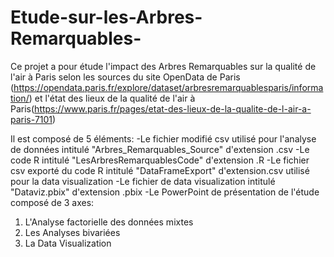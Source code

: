 # Etude-sur-les-Arbres-Remarquables-
Ce projet a pour étude l'impact des Arbres Remarquables sur la qualité de l'air à Paris selon les sources du site OpenData de Paris (https://opendata.paris.fr/explore/dataset/arbresremarquablesparis/information/) et l'état des lieux de la qualité de l'air à Paris(https://www.paris.fr/pages/etat-des-lieux-de-la-qualite-de-l-air-a-paris-7101)  

Il est composé de 5 éléments:
-Le fichier modifié csv utilisé pour l'analyse de données intitulé "Arbres_Remarquables_Source" d'extension .csv 
-Le code R intitulé "LesArbresRemarquablesCode" d'extension .R 
-Le fichier csv exporté du code R intitulé "DataFrameExport" d'extension.csv utilisé pour la data visualization 
-Le fichier de data visualization intitulé "Dataviz.pbix" d'extension .pbix 
-Le PowerPoint de présentation de l'étude composé de 3 axes:
1. L'Analyse factorielle des données mixtes 
2. Les Analyses bivariées 
3. La Data Visualization 
